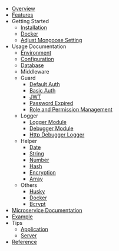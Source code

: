 <!-- docs/_sidebar.md -->

- [Overview](overview.md)
- [Features](features.md)
- Getting Started
    - [Installation](/getting-started/readme.md)
    - [Docker](/getting-started/docker.md)
    - [Adjust Mongoose Setting](/getting-started/adjust-mongoose-setting.md)
- Usage Documentation
    - [Environment](/usage/readme.md)
    - [Configuration](/usage/configuration.md)
    - [Database](/usage/database.md)
    - Middleware
    - Guard
        - [Default Auth](/usage/guard/default-auth.md)
        - [Basic Auth](/usage/guard/basic-auth.md)
        - [JWT](/usage/guard/jwt.md)
        - [Password Expired](/usage/guard/password-expired.md)
        - [Role and Permission Management](/usage/guard/role-and-permission-management.md)
    - Logger
        - [Logger Module](/usage/logger/logger-module.md)
        - [Debugger Module](/usage/logger/debugger-module.md)
        - [Http Debugger Logger](/usage/logger/http-debugger-logger.md)
    - Helper
        - [Date](/usage/helper/date.md)
        - [String](/usage/helper/string.md)
        - [Number](/usage/helper/number.md)
        - [Hash](/usage/helper/hash.md)
        - [Encryption](/usage/helper/encryption.md)
        - [Array](/usage/helper/array.md)
    - Others
        - [Husky](/usage/others/husky.md)
        - [Docker](/usage/others/docker.md)
        - [Bcrypt](/usage/others/bcrypt.md)
- [Microservice Documentation](/microservice/readme.md)
- [Example](example.md)
- Tips
    - [Application](/tips/readme.md)
    - [Server](/tips/server.md)
- [Reference](reference.md)